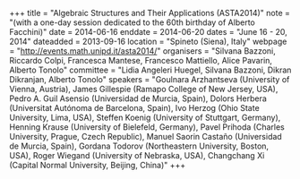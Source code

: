 +++
title = "Algebraic Structures and Their Applications (ASTA2014)"
note = "(with a one-day session dedicated to the 60th birthday of Alberto Facchini)"
date = 2014-06-16
enddate = 2014-06-20
dates = "June 16 - 20, 2014"
dateadded = 2013-09-16
location = "Spineto (Siena), Italy"
webpage = "http://events.math.unipd.it/asta2014/"
organisers = "Silvana Bazzoni, Riccardo Colpi, Francesca Mantese, Francesco Mattiello, Alice Pavarin, Alberto Tonolo"
committee = "Lidia Angeleri Huegel, Silvana Bazzoni, Dikran Dikranjan, Alberto Tonolo"
speakers = "Goulnara Arzhantseva (University of Vienna, Austria), James Gillespie (Ramapo College of New Jersey, USA), Pedro A. Guil Asensio (Universidad de Murcia, Spain), Dolors Herbera (Universitat Autónoma de Barcelona, Spain), Ivo Herzog (Ohio State University, Lima, USA), Steffen Koenig (University of Stuttgart, Germany), Henning Krause (University of Bielefeld, Germany), Pavel Prihoda (Charles University, Prague, Czech Republic), Manuel Saorin Castaño (Universidad de Murcia, Spain), Gordana Todorov (Northeastern University, Boston, USA), Roger Wiegand (University of Nebraska, USA), Changchang Xi (Capital Normal University, Beijing, China)"
+++
